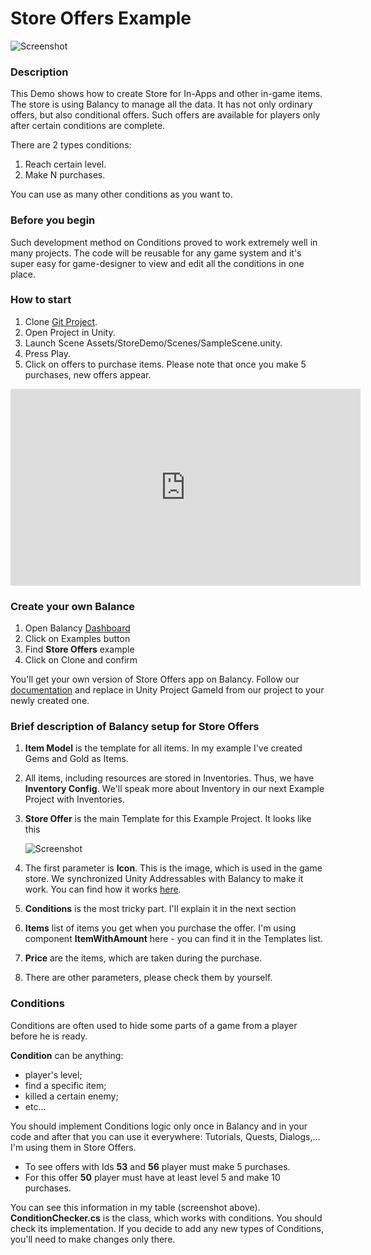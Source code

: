 # Store Offers Example

![Screenshot](../../img/example_store_offers2.png) 


### Description

This Demo shows how to create Store for In-Apps and other in-game items. The store is using Balancy to manage all the data. It has not only ordinary offers, but also conditional offers. Such offers are available for players only after certain conditions are complete.

There are 2 types conditions:

1. Reach certain level.
2. Make N purchases.

You can use as many other conditions as you want to.


### Before you begin

Such development method on Conditions proved to work extremely well in many projects. The code will be reusable for any game system and it's super easy for game-designer to view and edit all the conditions in one place.    


### How to start

1. Clone [Git Project](https://github.com/pavelbalancy/Example-Store).
2. Open Project in Unity.
3. Launch Scene Assets/StoreDemo/Scenes/SampleScene.unity.
4. Press Play.
5. Click on offers to purchase items. Please note that once you make 5 purchases, new offers appear.


<iframe width="560" height="315" src="https://www.youtube.com/embed/mQFmZTR-p1I" title="Video tutorial" frameborder="0" allow="accelerometer; autoplay; clipboard-write; encrypted-media; gyroscope; picture-in-picture" allowfullscreen></iframe>


### Create your own Balance

1. Open Balancy [Dashboard](https://balancy.dev/dashboard)
2. Click on Examples button
3. Find **Store Offers** example
4. Click on Clone and confirm

You'll get your own version of Store Offers app on Balancy. 
Follow our [documentation](/basic/integration_unity3d/) and replace in Unity Project GameId from our project to your newly created one.


### Brief description of Balancy setup for Store Offers

1. **Item Model** is the template for all items. In my example I've created Gems and Gold as Items.
2. All items, including resources are stored in Inventories. Thus, we have **Inventory Config**. We'll speak more about Inventory in our next Example Project with Inventories.
3. **Store Offer** is the main Template for this Example Project. It looks like this
   
     ![Screenshot](../../img/example_store_offers.png) 

4. The first parameter is **Icon**. This is the image, which is used in the game store. We synchronized Unity Addressables with Balancy to make it work. You can find how it works [here](/data_editor/advanced/assets). 
5. **Conditions** is the most tricky part. I'll explain it in the next section
6. **Items** list of items you get when you purchase the offer. I'm using component **ItemWithAmount** here - you can find it in the Templates list.
7. **Price** are the items, which are taken during the purchase.
8. There are other parameters, please check them by yourself.
 
 
### Conditions

Conditions are often used to hide some parts of a game from a player before he is ready. 

**Condition** can be anything:

* player's level;
* find a specific item;
* killed a certain enemy;
* etc...

You should implement Conditions logic only once in Balancy and in your code and after that you can use it everywhere: Tutorials, Quests, Dialogs,... I'm using them in Store Offers.

* To see offers with Ids **53** and **56** player must make 5 purchases.
* For this offer **50** player must have at least level 5 and make 10 purchases.

You can see this information in my table (screenshot above).
**ConditionChecker.cs** is the class, which works with conditions. You should check its implementation. If you decide to add any new types of Conditions, you'll need to make changes only there.
